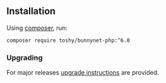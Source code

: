 ## Installation

Using [composer](https://getcomposer.org/doc/00-intro.md), run:

```shell
composer require toshy/bunnynet-php:^6.0
```

### Upgrading

For major releases [upgrade instructions](https://github.com/ToshY/BunnyNet-PHP/blob/master/UPGRADE.md) are provided.
